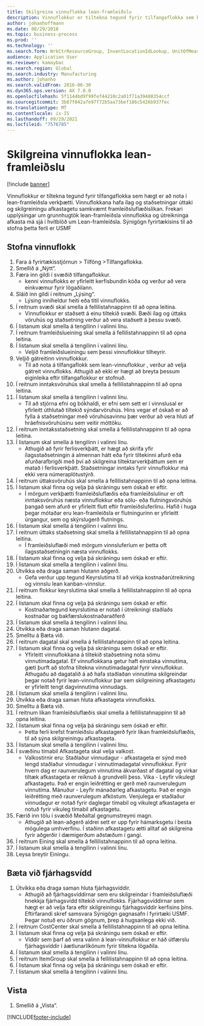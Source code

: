 ```yaml
---
title: Skilgreina vinnuflokka lean-framleiðslu
description: Vinnuflokkur er tiltekna tegund fyrir tilfangaflokka sem hægt er að nota í lean-framleiðsla verkþætti.
author: johanhoffmann
ms.date: 08/29/2018
ms.topic: business-process
ms.prod: ''
ms.technology: ''
ms.search.form: WrkCtrResourceGroup, InventLocationIdLookup, UnitOfMeasureLookup, DimensionLookup
audience: Application User
ms.reviewer: kamaybac
ms.search.region: Global
ms.search.industry: Manufacturing
ms.author: johanho
ms.search.validFrom: 2016-06-30
ms.dyn365.ops.version: AX 7.0.0
ms.openlocfilehash: 5f1144bd9f99fef44210c2a01f71a39488354ccf
ms.sourcegitcommit: 3b87f042a7e97f72b5aa73bef186c5426b937fec
ms.translationtype: MT
ms.contentlocale: is-IS
ms.lasthandoff: 09/29/2021
ms.locfileid: "7576785"
---
```

# <a name="define-lean-manufacturing-work-cells"></a>Skilgreina vinnuflokka lean-framleiðslu

[!include [banner](../../includes/banner.md)]

Vinnuflokkur er tiltekna tegund fyrir tilfangaflokka sem hægt er að nota í lean-framleiðsla verkþætti. Vinnuflokkana hafa ílag og staðsetningar úttaki og skilgreiningu afkastagetu samkvæmt framleiðsluflæðislíkan. Frekari upplýsingar um grunnhugtök lean-framleiðsla vinnuflokka og útreikninga afkasta má sjá í hvítblöð um Lean-framleiðsla. Sýnigögn fyrirtækisins til að stofna þetta ferli er USMF


## <a name="create-a-work-cell"></a>Stofna vinnuflokk 
1. Fara á fyrirtækisstjórnun > Tilföng >Tilfangaflokka.
2. Smellið á „Nýtt“.
3. Færa inn gildi í svæðið tilfangaflokkur.
    * kenni vinnuflokks er yfirleitt kerfisbundin kóða og verður að vera einkvæmur fyrir lögaðilann.  
4. Sláið inn gildi í reitnum „Lýsing“.
    * Lýsing inniheldur heiti eða titil vinnuflokks.  
5. Í reitnum svæði skal smella á fellilistahnappinn til að opna leitina.
    * Vinnuflokkur er staðsett á einu tiltekið svæði. Bæði ílag og úttaks vöruhús og staðsetning verður að vera staðsett á þessu svæði.  
6. Í listanum skal smella á tengilinn í valinni línu.
7. Í reitnum framleiðslueining skal smella á fellilistahnappinn til að opna leitina.
8. Í listanum skal smella á tengilinn í valinni línu.
    * Veljið framleiðslueiningu sem þessi vinnuflokkur tilheyrir.  
9. Veljið gátreitinn vinnuflokkur.
    * Til að nota á tilfangaflokk sem lean-vinnuflokkur , verður að velja gátreit vinnuflokks.  Athugið að ekki er hægt að breyta þessum eiginleika eftir tilfangaflokkur er stofnuð.  
10. Í reitnum inntaksvöruhús skal smella á fellilistahnappinn til að opna leitina.
11. Í listanum skal smella á tengilinn í valinni línu.
    * Til að stjórna efni og bókhaldi, er efni sem sett er í vinnslusal er yfirleitt úthlutað tiltekið sýndarvöruhús. Hins vegar ef óskað er að fylla á staðsetningar með vöruhúsavinnu þær verður að vera hluti af hráefnisvöruhúsinu sem veitir móttöku.  
12. Í reitnum inntaksstaðsetning skal smella á fellilistahnappinn til að opna leitina.
13. Í listanum skal smella á tengilinn í valinni línu.
    * Athugið að fyrir ferlisverkþátt, er hægt að skrifa yfir ílagsstaðsetningin á almennan hátt eða fyrir tiltekinni afurð eða afurðarafbrigði með því að skilgreina tiltektarverkþáttum sem er matað í ferlisverkþátt. Staðsetningar inntaks fyrir vinnuflokkur má ekki vera númeraplötustýrð.  
14. Í reitnum úttaksvöruhús skal smella á fellilistahnappinn til að opna leitina.
15. Í listanum skal finna og velja þá skráningu sem óskað er eftir.
    * Í mörgum verkþætti framleiðsluflæðis eða framleiðslulínur er oft inntaksvöruhús næsta vinnuflokkur eða sölu- eða flutningsvöruhús þangað sem afurð er yfirleitt flutt eftir framleiðsluferlinu. Hafið í huga þegar mótaðar eru lean-framleiðsla er flutningurinn er yfirleitt úrgangur, sem og skýrslugerð flutnings.  
16. Í listanum skal smella á tengilinn í valinni línu.
17. Í reitnum úttaks staðsetning skal smella á fellilistahnappinn til að opna leitina.
    * Í framleiðsluflæði með mörgum vinnsluferlum er þetta oft ílagsstaðsetningin næsta vinnuflokks.  
18. Í listanum skal finna og velja þá skráningu sem óskað er eftir.
19. Í listanum skal smella á tengilinn í valinni línu.
20. Útvíkka eða draga saman hlutann aðgerð.
    * Gefa verður upp tegund Keyrslutíma til að virkja kostnaðarútreikning og vinnslu lean kanban-vinnslur.  
21. Í reitnum flokkur keyrslutíma skal smella á fellilistahnappinn til að opna leitina.
22. Í listanum skal finna og velja þá skráningu sem óskað er eftir.
    * Kostnaðartegund keyrslutíma er notað í útreikningi staðlaðs kostnaðar og bakfærslukostnaðaraðferð  
23. Í listanum skal smella á tengilinn í valinni línu.
24. Útvíkka eða draga saman hlutann dagatal.
25. Smelltu á Bæta við.
26. Í reitnum dagatal skal smella á fellilistahnappinn til að opna leitina.
27. Í listanum skal finna og velja þá skráningu sem óskað er eftir.
    * Yfirleitt vinnuflokkana á tiltekið staðsetning nota sömu vinnutímadagatal. Ef vinnuflokkana getur haft einstaka vinnutíma, gæti þurft að stofna tiltekna vinnutímadagatal fyrir vinnuflokkur. Athugaðu að dagatalið á að hafa staðlaðan vinnutíma skilgreindar þegar notað fyrir lean-vinnuflokkur þar sem skilgreining afkastagetu er yfirleitt tengt dagvinnutíma vinnudags.  
28. Í listanum skal smella á tengilinn í valinni línu.
29. Útvíkka eða draga saman hluta afkastageta vinnuflokks.
30. Smelltu á Bæta við.
31. Í reitnum líkan framleiðsluflæðis skal smella á fellilistahnappinn til að opna leitina.
32. Í listanum skal finna og velja þá skráningu sem óskað er eftir.
    * Þetta ferli krefst framleiðslu afkastagerð fyrir líkan framleiðsluflæðis, til að sýna skilgreiningu afkastageta.  
33. Í listanum skal smella á tengilinn í valinni línu.
34. Í svæðinu tímabil Afkastageta skal velja valkost.
    * Valkostirnir eru: Staðlaður vinnudagur - afkastageta er sýnd með lengd staðlaður vinnudagur í vinnutímadagatal vinnuflokkur. Fyrir hvern dag er raunverulegum vinnutíma ákvarðast af dagatal og virkar tiltæk afkastageta er reiknuð á grundvelli þess.   Vika - Leyfir vikulegt afkastagetu. Það er engin leiðrétting er gerð með raunverulegum vinnutíma.   Mánuður - Leyfir mánaðarleg afkastagetu. Það er engin leiðrétting með raunverulegum afköstum.   Venjulega er staðlaður vinnudagur er notað fyrir daglegar tímabil og vikulegt afkastageta er notuð fyrir vikuleg tímabil afkastagetu.  
35. Færið inn tölu í svæðið Meðaltal gegnumstreymi magn.
    * Athugið að lean-aðgerð aldrei sett er upp fyrir hámarksgetu í besta mögulega umhverfinu. Í staðinn afkastagetu ætti alltaf að skilgreina fyrir aðgerðir í dæmigerðum aðstæðum í gangi.  
36. Í reitnum Eining skal smella á fellilistahnappinn til að opna leitina.
37. Í listanum skal smella á tengilinn í valinni línu.
38. Leysa breytir Einingu.

## <a name="add-a-financial-dimension"></a>Bæta við fjárhagsvídd
1. Útvíkka eða draga saman hluta fjárhagsvíddir.
    * Athugið að fjárhagsvíddirnar sem eru skilgreindar í framleiðsluflæði hnekkja fjárhagsvídd tiltekið vinnuflokks.    Fjárhagsvíddirnar sem hægt er að velja fara eftir skilgreiningu fjárhagsvíddir kerfisins þíns. Eftirfarandi skref samsvara Sýnigögn gagnasafn í fyrirtæki USMF. Þegar notuð eru öðrum gögnum, þrep á hugsanlega ekki við.  
2. Í reitnum CostCenter skal smella á fellilistahnappinn til að opna leitina.
3. Í listanum skal finna og velja þá skráningu sem óskað er eftir.
    * Víddir sem þarf að vera valinn á lean-vinnuflokkur er háð útfærslu fjárhagsvíddir í áætlunarlíkönum fyrir tiltekna lögaðila.  
4. Í listanum skal smella á tengilinn í valinni línu.
5. Í reitnum ItemGroup skal smella á fellilistahnappinn til að opna leitina.
6. Í listanum skal finna og velja þá skráningu sem óskað er eftir.
7. Í listanum skal smella á tengilinn í valinni línu.

## <a name="save"></a>Vista
1. Smellið á „Vista“.



[!INCLUDE[footer-include](../../../includes/footer-banner.md)]